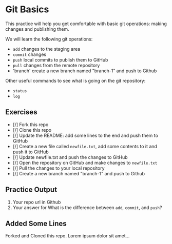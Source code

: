 # Git Basics

This practice will help you get comfortable with basic git operations: making changes and publishing them.

We will learn the following git operations:

- `add` changes to the staging area
- `commit` changes
- `push` local commits to publish them to GitHub
- `pull` changes from the remote repository
- 'branch' create a new branch named "branch-1" and push to Github

Other useful commands to see what is going on the git repository:

- `status`
- `log`

## Exercises

- [/] Fork this repo
- [/] Clone this repo
- [/] Update the README: add some lines to the end and push them to GitHub
- [/] Create a new file called `newfile.txt`, add some contents to it and push it to GitHub
- [/] Update newfile.txt and push the changes to GitHub
- [/] Open the repository on GitHub and make changes to `newfile.txt`
- [/] Pull the changes to your local repository
- [/] Create a new branch named "branch-1" and push to Github

## Practice Output 
1. Your repo url in Github
2. Your answer for What is the difference between `add`, `commit`, and `push`?

## Added Some Lines
Forked and Cloned this repo.
Lorem ipsum dolor sit amet...
